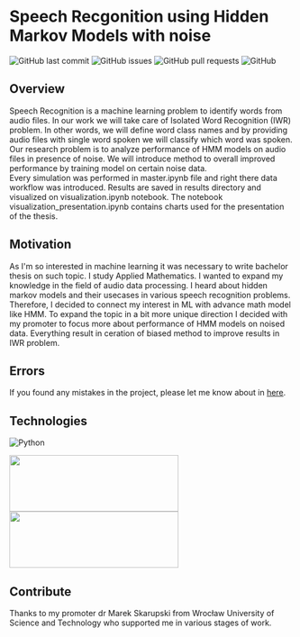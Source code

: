 # Speech Recgonition using Hidden Markov Models with noise

![GitHub last commit](https://img.shields.io/github/last-commit/sokoly35/BSc_hmm_speech_recognition)
![GitHub issues](https://img.shields.io/github/issues-raw/sokoly35/BSc_hmm_speech_recognition)
![GitHub pull requests](https://img.shields.io/github/issues-pr/sokoly35/BSc_hmm_speech_recognition)
![GitHub](https://img.shields.io/github/license/sokoly35/BSc_hmm_speech_recognition)


## Overview

Speech Recognition is a machine learning problem to identify words from audio files. In our work we will take care of Isolated Word Recognition (IWR) problem. In other words, we will define word class names and by providing audio files with single word spoken we will classify which word was spoken. Our research problem is to analyze  performance of HMM models on audio files in presence of noise. We will introduce method to overall improved performance by training model on certain noise data.  <br>
Every simulation was performed in master.ipynb file and right there data workflow was introduced. Results are saved in results directory and visualized on visualization.ipynb notebook. The notebook visualization_presentation.ipynb contains charts used for the presentation of the thesis. 

## Motivation

As I'm so interested in machine learning it was necessary to write bachelor thesis on such topic. I study Applied Mathematics. I wanted to expand my knowledge in the field of audio data processing. I heard about hidden markov models and their usecases in various speech recognition problems. Therefore, I decided to connect my interest in ML with advance math model like HMM. To expand the topic in a bit more unique direction I decided with my promoter to focus more about performance of HMM models on noised data. Everything result in ceration of biased method to improve results in IWR problem.


## Errors

If you found any mistakes in the project, please let me know about in [here](https://github.com/sokoly35/BSc_hmm_speech_recognition/issues).

## Technologies
![Python](https://img.shields.io/badge/python-v3.9.7-blue.svg)

[<img target="_blanket" src="https://librosa.org/doc/latest/_static/librosa_logo_text.svg" width=300 height=100>](https://librosa.org/)
[<img target="_blank" src="https://seaborn.pydata.org/_static/logo-wide-lightbg.svg" width=300 height=100>](https://seaborn.pydata.org/) 

## Contribute

Thanks to my promoter dr Marek Skarupski from Wrocław University of Science and Technology who supported me in various stages of work.

